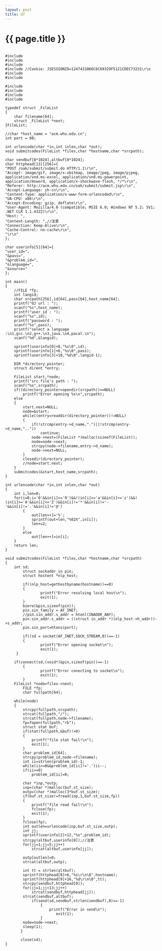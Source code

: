 ```yaml
---
layout: post
title: df
---
```


{{ page.title }}
===============

<pre>
<code>
#include <stdio.h>
#include <string.h>
#include <stdlib.h>
#include <sys/stat.h>//Cookie: JSESSIONID=1247431066C6C69329F5121CDEC73231\r\n
#include <dirent.h>
#include <unistd.h>

#include <sys/socket.h>
#include <netinet/in.h>
#include <arpa/inet.h>
#include <netdb.h>

typedef struct _FileList
{
    char filename[64];
    struct _FileList *next;
}FileList;

//char *host_name = "acm.whu.edu.cn";
int port = 80;

int urlencode(char *in,int inlen,char *out);
void submitcodes(FileList *files,char *hostname,char *srcpath);

char sendbuf[8*1024],altbuf[8*1024];
char httphead[13][256]={
"POST /oak/submit/submit.do HTTP/1.1\r\n",
"Accept: image/gif, image/x-xbitmap, image/jpeg, image/pjpeg, application/vnd.ms-excel, application/vnd.ms-powerpoint, application/msword, application/x-shockwave-flash, */*\r\n",
"Referer: http://acm.whu.edu.cn/oak/submit/submit.jsp\r\n",
"Accept-Language: zh-cn\r\n",
"Content-Type: application/x-www-form-urlencoded\r\n",
"UA-CPU: x86\r\n",
"Accept-Encoding: gzip, deflate\r\n",
"User-Agent: Mozilla/4.0 (compatible; MSIE 6.0; Windows NT 5.2; SV1; .NET CLR 1.1.4322)\r\n",
"Host: ",
"Content-Length: ",//注意
"Connection: Keep-Alive\r\n",
"Cache-Control: no-cache\r\n",
"\r\n"
};

char userinfo[5][64]={
"user_id=",
"&pass=",
"&problem_id=",
"&language=",
"&source="
};

int main()
{
    //FILE *fp;
    int langid;
    char srcpath[256],id[64],pass[64],host_name[64];
    printf("OJ url : ");
    scanf("%s",host_name);
    printf("user_id : ");
    scanf("%s",id);
    printf("password : ");
    scanf("%s",pass);
    printf("select a language :\n1,gcc.\n2,g++.\n3,java.\n4,pacal.\n");
    scanf("%d",&langid);

    sprintf(userinfo[0]+8,"%s\0",id);
    sprintf(userinfo[1]+6,"%s\0",pass);
    sprintf(userinfo[3]+10,"%d\0",langid-1);
    
    DIR *directory_pointer;
    struct dirent *entry;

    FileList start,*node;
    printf("src file's path : ");
    scanf("%s",srcpath);
    if((directory_pointer=opendir(srcpath))==NULL)
        printf("Error opening %s\n",srcpath);
    else
    {
        start.next=NULL;
        node=&start;
        while((entry=readdir(directory_pointer))!=NULL)
        {
            if(!strcmp(entry->d_name,".")||!strcmp(entry->d_name,".."))
                continue;
            node->next=(FileList *)malloc(sizeof(FileList));
            node=node->next;
            strcpy(node->filename,entry->d_name);
            node->next=NULL;
        }
        closedir(directory_pointer);
        //node=start.next;
    }
    submitcodes(&start,host_name,srcpath);
}

int urlencode(char *in,int inlen,char *out)
{
    int i,len=0;
    for(i=0;i<inlen;i++)
    {
        if(in[i]==' ')
            out[len++]='+';
        else if(!(in[i]>='0'&&in[i]<='9')&&!(in[i]>='a'&&in[i]<='z')&&!(in[i]>='A'&&in[i]<='Z')&&in[i]!='*'&&in[i]!='-'&&in[i]!='.'&&in[i]!='@')
        {
            out[len++]='%';
            sprintf(out+len,"%02X",in[i]);
            len+=2;
        }
        else
            out[len++]=in[i];
    }
    return len;
}

void submitcodes(FileList *files,char *hostname,char *srcpath)
{
    int sd;
        struct sockaddr_in pin;
        struct hostent *nlp_host;

        if((nlp_host=gethostbyname(hostname))==0)
        {
                printf("Error resolving local host\n");
                exit(1);
        }    
        bzero(&pin,sizeof(pin));
        pin.sin_family = AF_INET;
        //pin.sin_addr.s_addr = htonl(INADDR_ANY);
        pin.sin_addr.s_addr = ((struct in_addr *)(nlp_host->h_addr))->s_addr;
        pin.sin_port=htons(port);

        if((sd = socket(AF_INET,SOCK_STREAM,0))==-1)
        {
                printf("Error opening socket\n");
                exit(1);
     }
      
    if(connect(sd,(void*)&pin,sizeof(pin))==-1)
        {
                printf("Error conecting to socket\n");
                exit(1);
        }
    FileList *node=files->next;
        FILE *fp;
        char fullpath[64];

    while(node)
    {
        strcpy(fullpath,srcpath);
        strcat(fullpath,"/");
        strcat(fullpath,node->filename);
        fp=fopen(fullpath,"rb");
        struct stat buf;
        if(stat(fullpath,&buf)!=0)
        {
            printf("file stat fail!\n");
            exit(1);
        }
        char problem_id[64];
        strcpy(problem_id,node->filename);
        int ii=strlen(problem_id)-1;
        while(ii>=0&&problem_id[ii]!='.')ii--;
        if(ii>=0)
            problem_id[ii]=0;

        char *inp,*outp;
        inp=(char *)malloc(buf.st_size);
        outp=(char *)malloc(3*buf.st_size);
        if(buf.st_size!=fread(inp,1,buf.st_size,fp))
        {
            printf("file read fail!\n");
            fclose(fp);
            exit(1);
        }
        fclose(fp);
        int outlen=urlencode(inp,buf.st_size,outp);
        int jj;
        sprintf(userinfo[2]+12,"%s",problem_id);
        strcpy(altbuf,userinfo[0]);//注意
        for(jj=1;jj<5;jj++)
            strcat(altbuf,userinfo[jj]);

        outp[outlen]=0;
        strcat(altbuf,outp);

        int tt = strlen(altbuf);
        sprintf(httphead[8]+6,"%s\r\n\0",hostname);
        sprintf(httphead[9]+16,"%d\r\n\0",tt);
        strcpy(sendbuf,httphead[0]);
        for(jj=1;jj<13;jj++)
            strcat(sendbuf,httphead[jj]);
        strcat(sendbuf,altbuf);
            if(send(sd,sendbuf,strlen(sendbuf),0)==-1)
                {
                    printf("Error in send\n");
                       exit(1);
                }
        node=node->next;
        sleep(1);
       }

       close(sd);
}
</code>
</pre>
